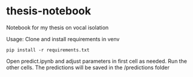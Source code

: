 # thesis-notebook
Notebook for my thesis on vocal isolation

Usage: Clone and install requirements in venv 
```
pip install -r requirements.txt
```

Open predict.ipynb and adjust parameters in first cell as needed. 
Run the other cells. The predictions will be saved in the /predictions folder 